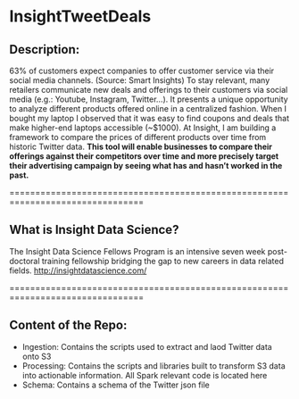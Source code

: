 # InsightTweetDeals

## Description:
63% of customers expect companies to offer customer service via their social media channels. (Source: Smart Insights) To stay relevant, many retailers communicate new deals and offerings to their customers via social media (e.g.: Youtube, Instagram, Twitter…). 
It presents a unique opportunity to analyze different products offered online in a centralized fashion. When I bought my laptop I observed that it was easy to find coupons and deals that make higher-end laptops accessible (~$1000). 
At Insight, I am building a framework to compare the prices of different products over time from historic Twitter data. 
<b>This tool will enable businesses to compare their offerings against their competitors over time and more precisely target their advertising campaign by seeing what has and hasn’t worked in the past.</b>

================================================================================
## What is Insight Data Science?
The Insight Data Science Fellows Program is an intensive seven week post-doctoral training fellowship bridging the gap to new careers in data related fields.
http://insightdatascience.com/

================================================================================

## Content of the Repo:
- Ingestion: Contains the scripts used to extract and laod Twitter data onto S3
- Processing: Contains the scripts and libraries built to transform S3 data into actionable information. All Spark relevant code is located here
- Schema: Contains a schema of the Twitter json file

## 
